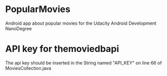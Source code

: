 # PopularMovies
Android app about popular movies for the Udacity Android Development NanoDegree

# API key for themoviedbapi
The api key should be inserted in the String named "API_KEY" on line 66 of MoviesCollection.java

